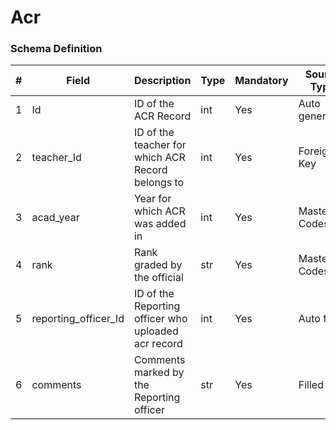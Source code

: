 Acr
===

### Schema Definition

|**#**|**Field**|**Description**|**Type**|**Mandatory**|**Source Type**|**Source overview**|**Comments**|
|---------|---------|--------|--------|--------|--------|--------|---------------|
|1|Id|ID of the ACR Record|int|Yes|Auto generated|-||
|2|teacher_Id|ID of the teacher for which ACR Record belongs to|int|Yes|Foreign Key|-||
|3|acad_year|Year for which ACR was added in|int|Yes|Master Codes|Acad Year Codes||
|4|rank|Rank graded by the official|str|Yes|Master Codes|Rank Codes||
|5|reporting_officer_Id|ID of the Reporting officer who uploaded acr record|int|Yes|Auto filled|-||
|6|comments|Comments marked by the Reporting officer|str|Yes|Filled|-||

